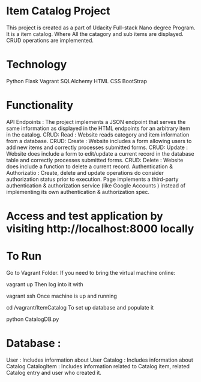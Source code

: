 # Item Catalog Project 
This project is created as a part of Udacity Full-stack Nano degree Program.
It is a item catalog. Where All the catagory and sub items are displayed. 
CRUD operations are implemented.

# Technology
Python
Flask
Vagrant
SQLAlchemy
HTML
CSS
BootStrap

# Functionality
API Endpoints : The project implements a JSON endpoint that serves the same information as displayed in the HTML endpoints for an arbitrary item in the catalog.
CRUD: Read : Website reads category and item information from a database.
CRUD: Create : Website includes a form allowing users to add new items and correctly processes submitted forms.
CRUD: Update : Website does include a form to edit/update a current record in the database table and correctly processes submitted forms.
CRUD: Delete : Website does include a function to delete a current record.
Authentication & Authorizatio : Create, delete and update operations do consider authorization status prior to execution. Page implements a third-party authentication & authorization service (like Google Accounts ) instead of implementing its own authentication & authorization spec.


# Access and test application by visiting http://localhost:8000 locally

# To Run
Go to Vagrant Folder.
If you need to bring the virtual machine online:

  vagrant up
Then log into it with

  vagrant ssh
Once machine is up and running

  cd /vagrant/ItemCatalog
To set up database and populate it

  python CatalogDB.py

# Database :
User : Includes information about User
Catalog : Includes information about Catalog 
CatalogItem : Includes information related to Catalog item, related Catalog entry and user who created it.
  
